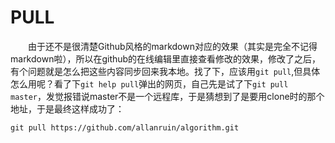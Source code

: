 
PULL
====
&emsp;&emsp;由于还不是很清楚Github风格的markdown对应的效果（其实是完全不记得markdown啦），所以在github的在线编辑里直接查看修改的效果，修改了之后，有个问题就是怎么把这些内容同步回来我本地。找了下，应该用`git pull`,但具体怎么用呢？看了下`git help pull`弹出的网页，自己先是试了下`git pull master`，发觉报错说master不是一个远程库，于是猜想到了是要用clone时的那个地址，于是最终这样成功了：
```
git pull https://github.com/allanruin/algorithm.git
```
